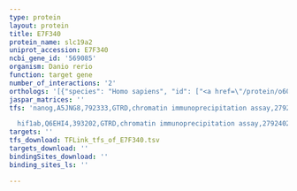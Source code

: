 ```yaml
---
type: protein
layout: protein
title: E7F340
protein_name: slc19a2
uniprot_accession: E7F340
ncbi_gene_id: '569085'
organism: Danio rerio
function: target gene
number_of_interactions: '2'
orthologs: '[{"species": "Homo sapiens", "id": ["<a href=\"/protein/o60779\">O60779</a>"]}, {"species": "Mus musculus", "id": ["<a href=\"/protein/q9eqn9\">Q9EQN9</a>"]}, {"species": "Rattus norvegicus", "id": ["<a href=\"/protein/f1lnc9\">F1LNC9</a>"]}, {"species": "Drosophila melanogaster", "id": ["<a href=\"/protein/q9vk64\">Q9VK64</a>", "<a href=\"/protein/q9vgv6\">Q9VGV6</a>", "<a href=\"/protein/q9vgv5\">Q9VGV5</a>"]}, {"species": "Caenorhabditis elegans", "id": ["<a href=\"/protein/o45166\">O45166</a>", "<a href=\"/protein/q17766\">Q17766</a>"]}]'
jaspar_matrices: ''
tfs: 'nanog,A5JNG8,792333,GTRD,chromatin immunoprecipitation assay,27924024%5Buid%5D,No

  hif1ab,Q6EHI4,393202,GTRD,chromatin immunoprecipitation assay,27924024%5Buid%5D,No'
targets: ''
tfs_download: TFLink_tfs_of_E7F340.tsv
targets_download: ''
bindingSites_download: ''
binding_sites_ls: ''

---
```

